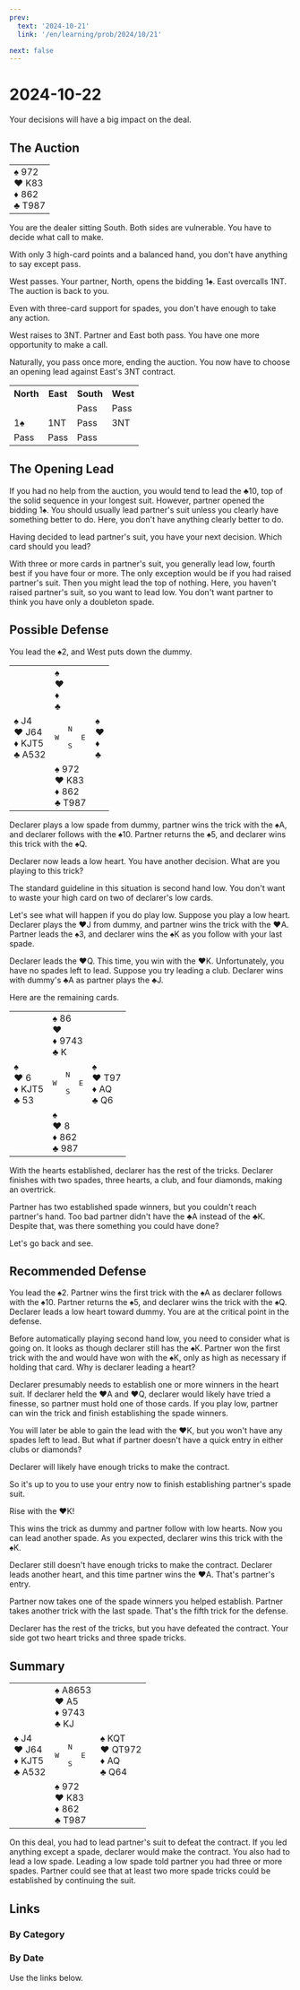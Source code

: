 ```yaml
---
prev:
  text: '2024-10-21'
  link: '/en/learning/prob/2024/10/21'

next: false
---
```


# 2024-10-22

Your decisions will have a big impact on the deal.

<Badge type="tip" text="Defense"/>

## The Auction

<table class="hand">
	<tr>
		<td>♠ 972<br>♥ K83<br>♦ 862<br>♣ T987</td>
	</tr>
</table>

You are the dealer sitting South. Both sides are vulnerable. You have to decide what call to make.

With only 3 high-card points and a balanced hand, you don't have anything to say except pass.

West passes. Your partner, North, opens the bidding 1♠. East overcalls 1NT. The auction is back to you.

Even with three-card support for spades, you don't have enough to take any action.

West raises to 3NT. Partner and East both pass. You have one more opportunity to make a call.

Naturally, you pass once more, ending the auction. You now have to choose an opening lead against East's 3NT contract.

<table class="auction">
	<tr>
		<th>North</th>
		<th>East</th>
		<th>South</th>
		<th>West</th>
	</tr>
	<tr>
		<td></td>
		<td></td>
		<td>Pass</td>
		<td>Pass</td>
	</tr>
	<tr>
		<td>1♠</td>
		<td>1NT</td>
		<td>Pass</td>
		<td>3NT</td>
	</tr>
	<tr>
		<td>Pass</td>
		<td>Pass</td>
		<td>Pass</td>
		<td></td>
	</tr>
</table>

## The Opening Lead

If you had no help from the auction, you would tend to lead the ♣10, top of the solid sequence in your longest suit. However, partner opened the bidding 1♠. You should usually lead partner's suit unless you clearly have something better to do. Here, you don't have anything clearly better to do.

Having decided to lead partner's suit, you have your next decision. Which card should you lead?

With three or more cards in partner's suit, you generally lead low, fourth best if you have four or more. The only exception would be if you had raised partner's suit. Then you might lead the top of nothing. Here, you haven't raised partner's suit, so you want to lead low. You don't want partner to think you have only a doubleton spade.

## Possible Defense

You lead the ♠2, and West puts down the dummy.

<table class="deal">
	<tr>
		<td></td>
		<td>♠ <br>♥ <br>♦ <br>♣ </td>
		<td></td>
	</tr>
	<tr>
		<td>♠ J4<br>♥ J64<br>♦ KJT5<br>♣ A532</td>
		<td><pre>   N<br>W     E<br>   S</pre></td>
		<td>♠ <br>♥ <br>♦ <br>♣ </td>
	</tr>
	<tr>
		<td></td>
		<td>♠ 972<br>♥ K83<br>♦ 862<br>♣ T987</td>
		<td></td>
	</tr>
</table>

Declarer plays a low spade from dummy, partner wins the trick with the ♠A, and declarer follows with the ♠10. Partner returns the ♠5, and declarer wins this trick with the ♠Q.

Declarer now leads a low heart. You have another decision. What are you playing to this trick?

The standard guideline in this situation is second hand low. You don't want to waste your high card on two of declarer's low cards.

Let's see what will happen if you do play low. Suppose you play a low heart. Declarer plays the ♥J from dummy, and partner wins the trick with the ♥A. Partner leads the ♠3, and declarer wins the ♠K as you follow with your last spade.

Declarer leads the ♥Q. This time, you win with the ♥K. Unfortunately, you have no spades left to lead. Suppose you try leading a club. Declarer wins with dummy's ♣A as partner plays the ♣J.

Here are the remaining cards.

<table class="deal">
	<tr>
		<td></td>
		<td>♠ 86<br>♥ <br>♦ 9743<br>♣ K</td>
		<td></td>
	</tr>
	<tr>
		<td>♠ <br>♥ 6<br>♦ KJT5<br>♣ 53</td>
		<td><pre>   N<br>W     E<br>   S</pre></td>
		<td>♠ <br>♥ T97<br>♦ AQ<br>♣ Q6</td>
	</tr>
	<tr>
		<td></td>
		<td>♠ <br>♥ 8<br>♦ 862<br>♣ 987</td>
		<td></td>
	</tr>
</table>

With the hearts established, declarer has the rest of the tricks. Declarer finishes with two spades, three hearts, a club, and four diamonds, making an overtrick.

Partner has two established spade winners, but you couldn't reach partner's hand. Too bad partner didn't have the ♣A instead of the ♣K. Despite that, was there something you could have done?

Let's go back and see.

## Recommended Defense

You lead the ♠2. Partner wins the first trick with the ♠A as declarer follows with the ♠10. Partner returns the ♠5, and declarer wins the trick with the ♠Q. Declarer leads a low heart toward dummy. You are at the critical point in the defense.

Before automatically playing second hand low, you need to consider what is going on. It looks as though declarer still has the ♠K. Partner won the first trick with the and would have won with the ♠K, only as high as necessary if holding that card. Why is declarer leading a heart?

Declarer presumably needs to establish one or more winners in the heart suit. If declarer held the ♥A and ♥Q, declarer would likely have tried a finesse, so partner must hold one of those cards. If you play low, partner can win the trick and finish establishing the spade winners.

You will later be able to gain the lead with the ♥K, but you won't have any spades left to lead. But what if partner doesn't have a quick entry in either clubs or diamonds?

Declarer will likely have enough tricks to make the contract.

So it's up to you to use your entry now to finish establishing partner's spade suit.

Rise with the ♥K!

This wins the trick as dummy and partner follow with low hearts. Now you can lead another spade. As you expected, declarer wins this trick with the ♠K.

Declarer still doesn't have enough tricks to make the contract. Declarer leads another heart, and this time partner wins the ♥A. That's partner's entry.

Partner now takes one of the spade winners you helped establish. Partner takes another trick with the last spade. That's the fifth trick for the defense.

Declarer has the rest of the tricks, but you have defeated the contract. Your side got two heart tricks and three spade tricks.

## Summary

<table class="deal">
	<tr>
		<td></td>
		<td>♠ A8653<br>♥ A5<br>♦ 9743<br>♣ KJ</td>
		<td></td>
	</tr>
	<tr>
		<td>♠ J4<br>♥ J64<br>♦ KJT5<br>♣ A532</td>
		<td><pre>   N<br>W     E<br>   S</pre></td>
		<td>♠ KQT<br>♥ QT972<br>♦ AQ<br>♣ Q64</td>
	</tr>
	<tr>
		<td></td>
		<td>♠ 972<br>♥ K83<br>♦ 862<br>♣ T987</td>
		<td></td>
	</tr>
</table>

On this deal, you had to lead partner's suit to defeat the contract. If you led anything except a spade, declarer would make the contract. You also had to lead a low spade. Leading a low spade told partner you had three or more spades. Partner could see that at least two more spade tricks could be established by continuing the suit.

## Links

[<Badge type="tip" text="Go to Practice"/>](/en/practice/prob/2024/10/22)

### By Category

[<Badge type="tip" text="<--"/>](/en/learning/prob/2024/10/15)
[<Badge type="tip" text="Calendar"/>](/en/learning/calendar/2024/10)
[<Badge type="info" text="-->"/>](/en/learning/prob/2024/10/22#links)

### By Date

Use the links below.